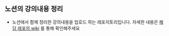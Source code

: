 ## 노션의 강의내용 정리
- 노션에서 함께 정리한 강의내용을 업로드 하는 레포지토리입니다.
자세한 내용은 [해당 레포의 wiki](https://github.com/Team-CodingStudy22/notion-contents/wiki) 를 통해 확인해주세요
